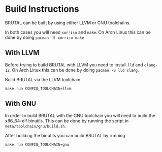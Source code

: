# Build Instructions

BRUTAL can be built by using either LLVM or GNU toolchains.

In both cases you will need ``xorriso`` and ``make``. On Arch Linux this can be done by doing ``pacman -S xorriso make``

## With LLVM

Before trying to build BRUTAL with LLVM you need to install ``lld`` and ``clang-12``. On Arch Linux this can be done by doing ``pacman -S lld clang``.

Build BRUTAL via the LLVM toolchain

``make run CONFIG_TOOLCHAIN=llvm``

## With GNU

In order to build BRUTAL with the GNU toolchain you will need to build the x86_64-elf binutils. This can be done by running the script in ``meta/toolchain/gnu/build.sh``.

After building the binutils you can build BRUTAL by running

``make run CONFIG_TOOLCHAIN=gnu``
